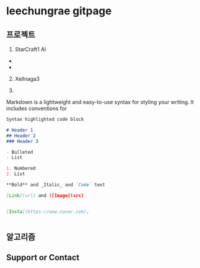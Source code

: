 # leechungrae gitpage

## 프로젝트

1. StarCraft1 AI
-
-

2. Xellnaga3 

3. 


Markdown is a lightweight and easy-to-use syntax for styling your writing. It includes conventions for

```markdown
Syntax highlighted code block

# Header 1
## Header 2
### Header 3

- Bulleted
- List

1. Numbered
2. List

**Bold** and _Italic_ and `Code` text

[Link](url) and ![Image](src)
```

```markdown

[Insta](https://www.naver.com).



```


##  알고리즘



## Support or Contact

